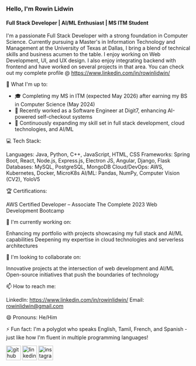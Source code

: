 ### Hello, I'm Rowin Lidwin
#### Full Stack Developer | AI/ML Enthusiast | MS ITM Student

I'm a passionate Full Stack Developer with a strong foundation in Computer Science. Currently pursuing a Master's in Information Technology and Management at the University of Texas at Dallas, I bring a blend of technical skills and business acumen to the table. I enjoy working on Web Development, UI, and UX design. I also enjoy integrating backend with frontend and have worked on several projects in that area.  You can check out my complete profile @ https://www.linkedin.com/in/rowinlidwin/

🚀 What I'm up to:

- 🎓 Completing my MS in ITM (expected May 2026) after earning my BS in Computer Science (May 2024)
- 💼 Recently worked as a Software Engineer at Digit7, enhancing AI-powered self-checkout systems
- 🌱 Continuously expanding my skill set in full stack development, cloud technologies, and AI/ML

💻 Tech Stack:

Languages: Java, Python, C++, JavaScript, HTML, CSS
Frameworks: Spring Boot, React, Node.js, Express.js, Electron JS, Angular, Django, Flask
Databases: MySQL, PostgreSQL, MongoDB
Cloud/DevOps: AWS, Kubernetes, Docker, MicroK8s
AI/ML: Pandas, NumPy, Computer Vision (CV2), YoloV5

🏆 Certifications:

AWS Certified Developer – Associate
The Complete 2023 Web Development Bootcamp

🔭 I'm currently working on:

Enhancing my portfolio with projects showcasing my full stack and AI/ML capabilities
Deepening my expertise in cloud technologies and serverless architectures

👯 I'm looking to collaborate on:

Innovative projects at the intersection of web development and AI/ML
Open-source initiatives that push the boundaries of technology

📫 How to reach me:

LinkedIn: https://www.linkedin.com/in/rowinlidwin/
Email: rowinlidwin@gmail.com

😄 Pronouns:
He/Him

⚡ Fun fact:
I'm a polyglot who speaks English, Tamil, French, and Spanish - just like how I'm fluent in multiple programming languages!

[<img src='https://cdn.jsdelivr.net/npm/simple-icons@3.0.1/icons/github.svg' alt='github' height='40'>](https://github.com/rowinlid)  [<img src='https://cdn.jsdelivr.net/npm/simple-icons@3.0.1/icons/linkedin.svg' alt='linkedin' height='40'>](https://www.linkedin.com/in/rowinlidwin/)  [<img src='https://cdn.jsdelivr.net/npm/simple-icons@3.0.1/icons/instagram.svg' alt='instagram' height='40'>](https://www.instagram.com/rowin_salace/)  

